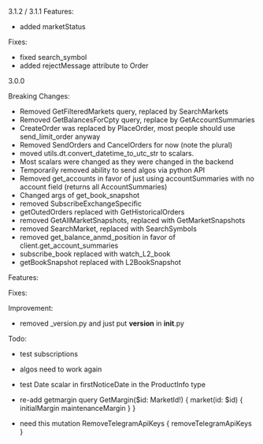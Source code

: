 3.1.2 / 3.1.1
Features:
  - added marketStatus


Fixes:
  - fixed search_symbol
  - added rejectMessage attribute to Order



3.0.0

Breaking Changes:
- Removed GetFilteredMarkets query, replaced by SearchMarkets
- Removed GetBalancesForCpty query, replace by GetAccountSummaries
- CreateOrder was replaced by PlaceOrder, most people should use send_limit_order anyway
- Removed SendOrders and CancelOrders for now (note the plural)
- moved utils.dt.convert_datetime_to_utc_str to scalars.
- Most scalars were changed as they were changed in the backend
- Temporarily removed ability to send algos via python API
- Removed get_accounts in favor of just using accountSummaries with no account field (returns all AccountSummaries)
- Changed args of get_book_snapshot
- removed SubscribeExchangeSpecific
- getOutedOrders replaced with GetHistoricalOrders
- removed GetAllMarketSnapshots, replaced with GetMarketSnapshots
- removed SearchMarket, replaced with SearchSymbols
- removed get_balance_anmd_position in favor of client.get_account_summaries
- subscribe_book replaced with watch_L2_book
- getBookSnapshot replaced with L2BookSnapshot

Features:

Fixes:

Improvement:
- removed _version.py and just put __version__ in __init__.py


Todo:
- test subscriptions
- algos need to work again

- test Date scalar in firstNoticeDate in the ProductInfo type

- re-add getmargin
query GetMargin($id: MarketId!) {
  market(id: $id) {
    initialMargin
    maintenanceMargin
  }
}
- need this
mutation RemoveTelegramApiKeys {
  removeTelegramApiKeys
}
